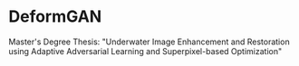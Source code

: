 # DeformGAN
Master's Degree Thesis: "Underwater Image Enhancement and Restoration using Adaptive Adversarial Learning and Superpixel-based Optimization"
